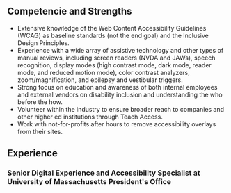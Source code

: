 ## Competencie and Strengths
- Extensive knowledge of the Web Content Accessibility Guidelines (WCAG) as baseline standards (not the end goal) and the Inclusive Design Principles. 
- Experience with a wide array of assistive technology and other types of manual reviews, including screen readers (NVDA and JAWs), speech recognition, display modes (high contrast mode, dark mode, reader mode, and reduced motion mode), color contrast analyzers, zoom/magnification, and epilepsy and vestibular triggers.
- Strong focus on education and awareness of both internal employees and external vendors on disability inclusion and understanding the who before the how. 
- Volunteer within the industry to ensure broader reach to companies and other higher ed institutions through Teach Access. 
- Work with not-for-profits after hours to remove accessibility overlays from their sites.

## Experience
### Senior Digital Experience and Accessibility Specialist at University of Massachusetts President's Office
